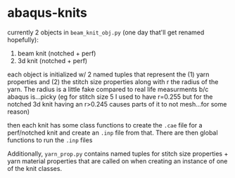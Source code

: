 # abaqus-knits

currently 2 objects in `beam_knit_obj.py` (one day that'll get renamed hopefully):
1) beam knit (notched + perf)
2) 3d knit (notched + perf)

each object is initialized w/ 2 named tuples that represent the (1) yarn properties and (2) the stitch size properties along with r the radius of the yarn. The radius is a little fake compared to real life measurments b/c abaqus is...picky (eg for stitch size 5 I used to have r=0.255 but for the notched 3d knit having an r>0.245 causes parts of it to not mesh...for some reason)

then each knit has some class functions to create the `.cae` file for a perf/notched knit and create an `.inp` file from that. There are then global functions to run the `.inp` files

Additionally, `yarn_prop.py` contains named tuples for stitch size properties + yarn material properties that are called on when creating an instance of one of the knit classes.
